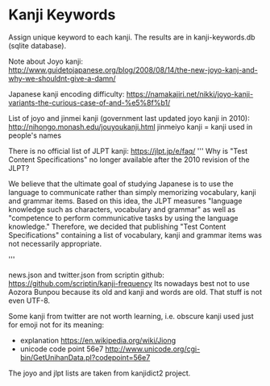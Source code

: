 # Kanji Keywords

Assign unique keyword to each kanji. The results are in kanji-keywords.db (sqlite database).


Note about Joyo kanji: http://www.guidetojapanese.org/blog/2008/08/14/the-new-joyo-kanj-and-why-we-shouldnt-give-a-damn/

Japanese kanji encoding difficulty: https://namakajiri.net/nikki/joyo-kanji-variants-the-curious-case-of-and-%e5%8f%b1/

List of joyo and jinmei kanji (government last updated joyo kanji in 2010): http://nihongo.monash.edu/jouyoukanji.html
jinmeiyo kanji = kanji used in people's names

There is no official list of JLPT kanji: https://jlpt.jp/e/faq/
'''
Why is "Test Content Specifications" no longer available after the 2010 revision of the JLPT?

We believe that the ultimate goal of studying Japanese is to use the language to communicate rather than simply memorizing vocabulary, kanji and grammar items. Based on this idea, the JLPT measures "language knowledge such as characters, vocabulary and grammar" as well as "competence to perform communicative tasks by using the language knowledge." Therefore, we decided that publishing "Test Content Specifications" containing a list of vocabulary, kanji and grammar items was not necessarily appropriate.

'''


news.json and twitter.json from scriptin github: https://github.com/scriptin/kanji-frequency
Its nowadays best not to use Aozora Bunpou because its old and kanji and words are old. That stuff is not even UTF-8.

Some kanji from twitter are not worth learning, i.e. obscure kanji used just for emoji not for its meaning:
- explanation https://en.wikipedia.org/wiki/Jiong
- unicode code point 56e7 http://www.unicode.org/cgi-bin/GetUnihanData.pl?codepoint=56e7

The joyo and jlpt lists are taken from kanjidict2 project.
